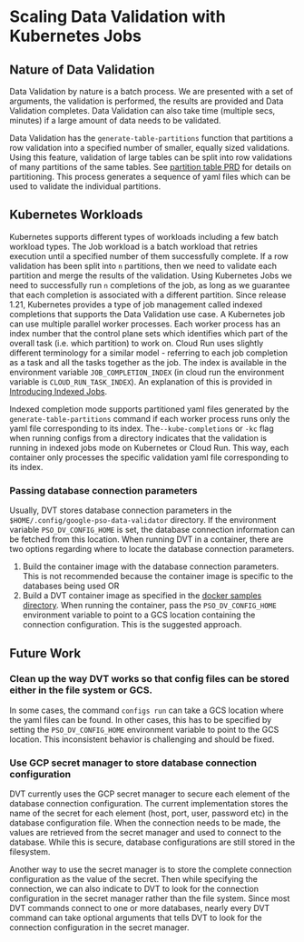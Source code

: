 # Scaling Data Validation with Kubernetes Jobs 

## Nature of Data Validation
Data Validation by nature is a batch process. We are presented with a set of arguments, the validation is performed, the results are provided and Data Validation completes. Data Validation can also take time (multiple secs, minutes) if a large amount of data needs to be validated. 

Data Validation has the `generate-table-partitions` function that partitions a row validation into a specified number of smaller, equally sized validations. Using this feature, validation of large tables can be split into row validations of many partitions of the same tables. See [partition table PRD](partition_table_prd.md) for details on partitioning. This process generates a sequence of yaml files which can be used to validate the individual partitions. 

## Kubernetes Workloads
Kubernetes supports different types of workloads including a few batch workload types. The Job workload is a batch workload that retries execution until a specified number of them successfully complete. If a row validation has been split into `n` partitions, then we need to validate each partition and merge the results of the validation. Using Kubernetes Jobs we need to successfully run `n` completions of the job, as long as we guarantee that each completion is associated with a different partition. Since release 1.21, Kubernetes provides a type of job management called indexed completions that supports the Data Validation use case. A Kubernetes job can use multiple parallel worker processes. Each worker process has an index number that the control plane sets which identifies which part of the overall task (i.e. which partition) to work on. Cloud Run uses slightly different terminology for a similar model - referring to each job completion as a task and all the tasks together as the job. The index is available in the environment variable `JOB_COMPLETION_INDEX` (in cloud run the environment variable is `CLOUD_RUN_TASK_INDEX`). An explanation of this is provided in [Introducing Indexed Jobs](https://kubernetes.io/blog/2021/04/19/introducing-indexed-jobs/#:~:text=Indexed%20%3A%20the%20Job%20is%20considered,and%20the%20JOB_COMPLETION_INDEX%20environment%20variable).

Indexed completion mode supports partitioned yaml files generated by the `generate-table-partitions` command if each worker process runs only the yaml file corresponding to its index. The`--kube-completions` or `-kc` flag when running configs from a directory indicates that the validation is running in indexed jobs mode on Kubernetes or Cloud Run. This way, each container only processes the specific validation yaml file corresponding to its index. 
### Passing database connection parameters
Usually, DVT stores database connection parameters in the `$HOME/.config/google-pso-data-validator` directory. If the environment variable `PSO_DV_CONFIG_HOME` is set, the database connection information can be fetched from this location. When running DVT in a container, there are two options regarding where to locate the database connection parameters.
1. Build the container image with the database connection parameters. This is not recommended because the container image is specific to the databases being used OR
2. Build a DVT container image as specified in the [docker samples directory](../../samples/docker/README.md). When running the container, pass the `PSO_DV_CONFIG_HOME` environment variable to point to a GCS location containing the connection configuration. This is the suggested approach.

## Future Work
### Clean up the way DVT works so that config files can be stored either in the file system or GCS.
In some cases, the command `configs run` can take a GCS location where the yaml files can be found. In other cases, this has to be specified by setting the `PSO_DV_CONFIG_HOME` environment variable to point to the GCS location. This inconsistent behavior is challenging and should be fixed.   
### Use GCP secret manager to store database connection configuration
DVT currently uses the GCP secret manager to secure each element of the database connection configuration. The current implementation stores the name of the secret for each element (host, port, user, password etc) in the database configuration file. When the connection needs to be made, the values are retrieved from the secret manager and used to connect to the database. While this is secure, database configurations are still stored in the filesystem.

Another way to use the secret manager is to store the complete connection configuration as the value of the secret. Then while specifying the connection, we can also indicate to DVT to look for the connection configuration in the secret manager rather than the file system. Since most DVT commands connect to one or more databases, nearly every DVT command can take optional arguments that tells DVT to look for the connection configuration in the secret manager. 